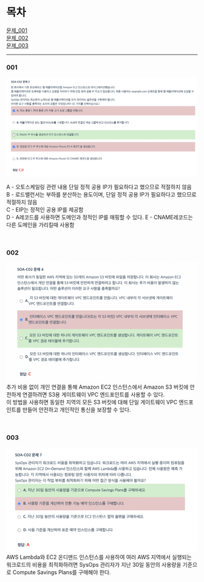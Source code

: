 # 목차
[문제_001](#01)  
[문제_002](#02)  
[문제_003](#03)

---

### 001
![alt text](/dump/images/image.png)

A - 오토스케일링 관련 내용 단일 정적 공용 IP가 필요하다고 했으므로 적절하지 않음  
B - 로드밸런서는 부하를 분산하는 용도이며, 단일 정적 공용 IP가 필요하다고 했으므로 적절하지 않음  
C - EIP는 정적인 공용 IP를 제공함  
D - A레코드를 사용하면 도메인과 정적인 IP를 매핑할 수 있다.
E - CNAME레코드는 다른 도메인을 가리킬때 사용함

<br>

### 002
![alt text](/dump/images/image-1.png)
추가 비용 없이 개인 연결을 통해 Amazon EC2 인스턴스에서 Amazon S3 버킷에 안전하게 연결하려면 S3용 게이트웨이 VPC 엔드포인트를 사용할 수 있다.  
이 방법을 사용하면 동일한 지역의 모든 S3 버킷에 대해 단일 게이트웨이 VPC 엔드포인트를 만들어 안전하고 개인적인 통신을 보장할 수 있다.

<br>

### 003
![alt text](/dump/images/image-2.png)
AWS Lambda와 EC2 온디맨드 인스턴스를 사용하여 여러 AWS 지역에서 실행되는 워크로드의 비용을 최적화하려면 SysOps 관리자가 지난 30일 동안의 사용량을 기준으로 Compute Savings Plans를 구매해야 한다.